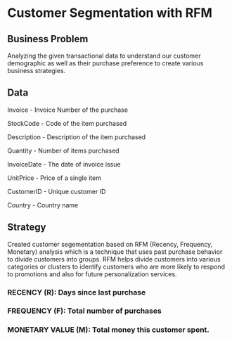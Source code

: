 # Customer Segmentation with RFM

## Business Problem

Analyzing the given transactional data to understand our customer demographic as well as their purchase preference to create various business strategies.

## Data

Invoice - Invoice Number of the purchase

StockCode - Code of the item purchased

Description - Description of the item purchased

Quantity - Number of items purchased

InvoiceDate - The date of invoice issue

UnitPrice - Price of a single item

CustomerID - Unique customer ID

Country - Country name

## Strategy

Created customer segementation based on RFM (Recency, Frequency, Monetary) analysis which is a technique that uses past purchase behavior to divide customers into groups. RFM helps divide customers into various categories or clusters to identify customers who are more likely to respond to promotions and also for future personalization services.

### RECENCY (R): Days since last purchase

### FREQUENCY (F): Total number of purchases

### MONETARY VALUE (M): Total money this customer spent.

